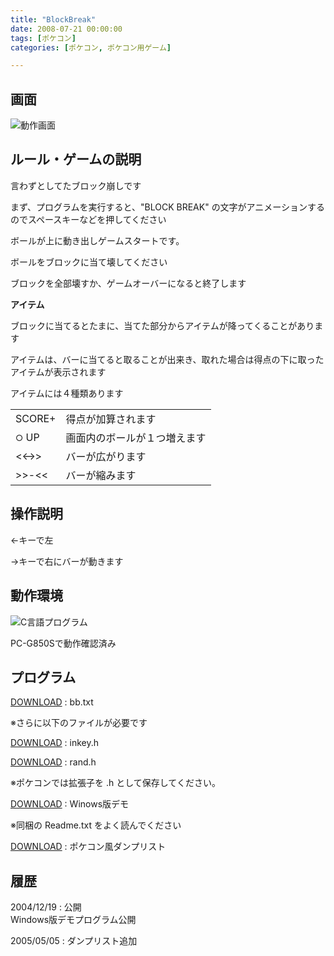 ```yaml
---
title: "BlockBreak"
date: 2008-07-21 00:00:00
tags: [ポケコン]
categories: [ポケコン, ポケコン用ゲーム]

---
```


## 画面


![動作画面][1] 

 [1]: /images/bb.gif

## ルール・ゲームの説明

言わずとしてたブロック崩しです
  


まず、プログラムを実行すると、"BLOCK BREAK" の文字がアニメーションするのでスペースキーなどを押してください
	  
ボールが上に動き出しゲームスタートです。
	  
ボールをブロックに当て壊してください
	  
ブロックを全部壊すか、ゲームオーバーになると終了します 

**アイテム**
	  
ブロックに当てるとたまに、当てた部分からアイテムが降ってくることがあります
	  
アイテムは、バーに当てると取ることが出来き、取れた場合は得点の下に取ったアイテムが表示されます
	  
アイテムには４種類あります 

<table summary="アイテムの種類"><tr>
<td>
SCORE+
</td>
<td>
得点が加算されます
</td>
</tr>
<tr>
<td>
<small>○</small> UP
</td>
<td>
画面内のボールが１つ増えます
</td>
</tr>
<tr>
<td>
<<->>
</td>
<td>
バーが広がります
</td>
</tr>
<tr>
<td>
>>-<<
</td>
<td>
バーが縮みます
</td>
</tr>
</table>

## 操作説明

←キーで左
	  
→キーで右にバーが動きます 

## 動作環境

![C言語][2]プログラム
	  
PC-G850Sで動作確認済み 

 [2]: ../image/c.gif

## プログラム

[DOWNLOAD][3] : bb.txt
	  
※さらに以下のファイルが必要です
  


 [3]: /pokecom/game/bb.txt "bb.txt"

[DOWNLOAD][4] : inkey.h
	  
[DOWNLOAD][5] : rand.h
	  
※ポケコンでは拡張子を .h として保存してください。
  


 [4]: /pokecom/game/../program/inkey.h "inkey.h"
 [5]: /pokecom/game/../program/rand.h "rand.h"

[DOWNLOAD][6] : Winows版デモ
	  
<span>※同梱の Readme.txt をよく読んでください
</span> 

 [6]: /pokecom/game/bb.zip "bb.zip(Winows版デモ)"

[DOWNLOAD][7] : ポケコン風ダンプリスト
  


 [7]: /pokecom/game/bb_.txt "bb_.txt"

## 履歴

2004/12/19
: 公開<br />Windows版デモプログラム公開

2005/05/05
: ダンプリスト追加
